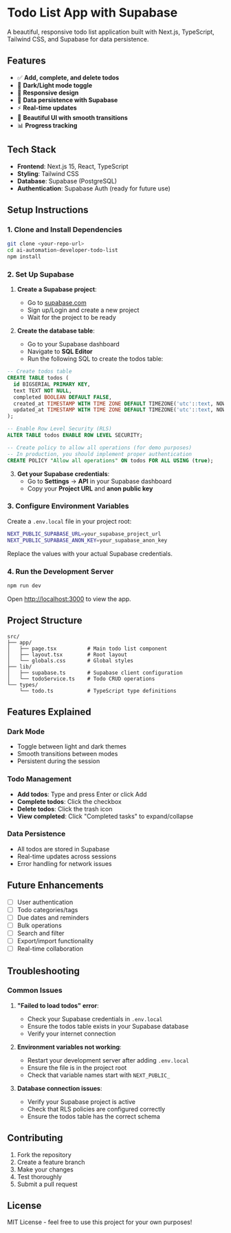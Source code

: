 # Todo List App with Supabase

A beautiful, responsive todo list application built with Next.js, TypeScript, Tailwind CSS, and Supabase for data persistence.

## Features

-   ✅ **Add, complete, and delete todos**
-   🌙 **Dark/Light mode toggle**
-   📱 **Responsive design**
-   💾 **Data persistence with Supabase**
-   ⚡ **Real-time updates**
-   🎨 **Beautiful UI with smooth transitions**
-   📊 **Progress tracking**

## Tech Stack

-   **Frontend**: Next.js 15, React, TypeScript
-   **Styling**: Tailwind CSS
-   **Database**: Supabase (PostgreSQL)
-   **Authentication**: Supabase Auth (ready for future use)

## Setup Instructions

### 1. Clone and Install Dependencies

```bash
git clone <your-repo-url>
cd ai-automation-developer-todo-list
npm install
```

### 2. Set Up Supabase

1. **Create a Supabase project**:

    - Go to [supabase.com](https://supabase.com)
    - Sign up/Login and create a new project
    - Wait for the project to be ready

2. **Create the database table**:
    - Go to your Supabase dashboard
    - Navigate to **SQL Editor**
    - Run the following SQL to create the todos table:

```sql
-- Create todos table
CREATE TABLE todos (
  id BIGSERIAL PRIMARY KEY,
  text TEXT NOT NULL,
  completed BOOLEAN DEFAULT FALSE,
  created_at TIMESTAMP WITH TIME ZONE DEFAULT TIMEZONE('utc'::text, NOW()) NOT NULL,
  updated_at TIMESTAMP WITH TIME ZONE DEFAULT TIMEZONE('utc'::text, NOW()) NOT NULL
);

-- Enable Row Level Security (RLS)
ALTER TABLE todos ENABLE ROW LEVEL SECURITY;

-- Create policy to allow all operations (for demo purposes)
-- In production, you should implement proper authentication
CREATE POLICY "Allow all operations" ON todos FOR ALL USING (true);
```

3. **Get your Supabase credentials**:
    - Go to **Settings** → **API** in your Supabase dashboard
    - Copy your **Project URL** and **anon public key**

### 3. Configure Environment Variables

Create a `.env.local` file in your project root:

```bash
NEXT_PUBLIC_SUPABASE_URL=your_supabase_project_url
NEXT_PUBLIC_SUPABASE_ANON_KEY=your_supabase_anon_key
```

Replace the values with your actual Supabase credentials.

### 4. Run the Development Server

```bash
npm run dev
```

Open [http://localhost:3000](http://localhost:3000) to view the app.

## Project Structure

```
src/
├── app/
│   ├── page.tsx          # Main todo list component
│   ├── layout.tsx        # Root layout
│   └── globals.css       # Global styles
├── lib/
│   ├── supabase.ts       # Supabase client configuration
│   └── todoService.ts    # Todo CRUD operations
└── types/
    └── todo.ts           # TypeScript type definitions
```

## Features Explained

### Dark Mode

-   Toggle between light and dark themes
-   Smooth transitions between modes
-   Persistent during the session

### Todo Management

-   **Add todos**: Type and press Enter or click Add
-   **Complete todos**: Click the checkbox
-   **Delete todos**: Click the trash icon
-   **View completed**: Click "Completed tasks" to expand/collapse

### Data Persistence

-   All todos are stored in Supabase
-   Real-time updates across sessions
-   Error handling for network issues

## Future Enhancements

-   [ ] User authentication
-   [ ] Todo categories/tags
-   [ ] Due dates and reminders
-   [ ] Bulk operations
-   [ ] Search and filter
-   [ ] Export/import functionality
-   [ ] Real-time collaboration

## Troubleshooting

### Common Issues

1. **"Failed to load todos" error**:

    - Check your Supabase credentials in `.env.local`
    - Ensure the todos table exists in your Supabase database
    - Verify your internet connection

2. **Environment variables not working**:

    - Restart your development server after adding `.env.local`
    - Ensure the file is in the project root
    - Check that variable names start with `NEXT_PUBLIC_`

3. **Database connection issues**:
    - Verify your Supabase project is active
    - Check that RLS policies are configured correctly
    - Ensure the todos table has the correct schema

## Contributing

1. Fork the repository
2. Create a feature branch
3. Make your changes
4. Test thoroughly
5. Submit a pull request

## License

MIT License - feel free to use this project for your own purposes!
